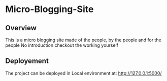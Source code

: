 # Micro-Blogging-Site
## Overview 
This is a micro blogging site made of the people, by the people and for the people 
No introduction 
checkout the working yourself

## Deployement 
The project can be deployed in Local environment at: http://127.0.0.1:5000/
